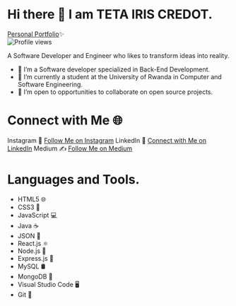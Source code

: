 # Hi there 👋 I am  TETA IRIS CREDOT. 
[Personal Portfolio](https://tetairiscredot.netlify.app/)✨ <br>
![Profile views](https://shields.io/badge/dynamic/json?color=blue&label=Profile%20views&query=%24.total&url=https%3A%2F%2Fapi.countapi.xyz%2Fhit%2Firis-credot%2Firis-credot)

A Software Developer and Engineer who likes to transform ideas into reality.
- 🔭 I’m  a Software developer specialized in Back-End Development.
- 🌱 I’m currently a student at the University of Rwanda in Computer and Software Engineering.
- 👯 I’m open to opportunities to collaborate on open source projects.
# Connect with Me 🌐
 Instagram 📸    [Follow Me on Instagram](https://www.instagram.com/iris_credot/)
 LinkedIn 💼     [Connect with Me on LinkedIn](https://www.linkedin.com/in/teta-iris-credot-907281280/) 
 Medium ✍️       [Follow Me on Medium](https://medium.com/@tetairiscredot/)
# Languages and Tools.
- HTML5 🌐
- CSS3 🎨
- JavaScript 💻
- Java ☕
- JSON 📄
- React.js ⚛️
- Node.js 🚀
- Express.js 🚂
- MySQL 🛢️
- MongoDB 🍃
- Visual Studio Code 🖥️
- Git 🌳

